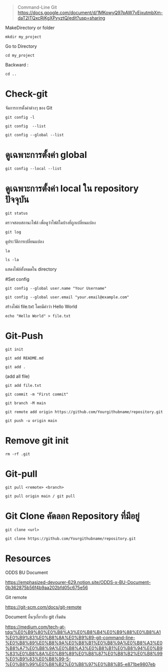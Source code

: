 > Command-Line Git 
https://docs.google.com/document/d/1MKowyQ97pAW7vEjxutmbXm-daT2ITQxcRjKgXPvyztQ/edit?usp=sharing

MakeDirectory or folder
```
mkdir my_project
```

Go to Directory 
```
cd my_project
```

Backward : 
```
cd ..
```

# Check-git
จัดการการตั้งค่าต่างๆ ของ Git
```
git config -l 
```

``` 
git config  --list
```

``` 
git config --global --list
```
 # ดูเฉพาะการตั้งค่า global

```
git config --local --list 
```
# ดูเฉพาะการตั้งค่า local ใน repository ปัจจุบัน

```
git status 
```	 	                        
ตรวจสอบสถานะไฟล์ เพื่อดูว่าไฟล์ใดบ้างที่ถูกเปลี่ยนแปลง

```
git log
``` 				                        
ดูประวัติการเปลี่ยนแปลง

```
la
```

```
ls -la
```
แสดงไฟล์ทั้งหมดใน directory 

#Set config

```
git config --global user.name "Your Username"
```

```
git config --global user.email "your.email@example.com"
```

สร้างไฟล์ file.txt โดยมีคำว่า Hello World
``` 
echo "Hello World" > file.txt
```

# Git-Push

```
git init
```

```
git add README.md 
```

```
git add . 
```
(add all file)

```
git add file.txt
```

```
git commit -m "First commit"
```

```
git branch -M main
```

```
git remote add origin https://github.com/Yourgithubname/repository.git
```

```
git push -u origin main
```

# Remove git init 
```
rm -rf .git
```

# Git-pull

```
git pull <remote> <branch>
```
```
git pull origin main / git pull
```


# Git Clone คัดลอก Repository ที่มีอยู่

```
git clone <url>
```
```
git clone https://github.com/Yourgithubname/repository.git
```


# Resources
ODDS BU Document

https://emphasized-devourer-629.notion.site/ODDS-x-BU-Document-0b362875b56f4b9aa202bfd05c675e56

Git remote

https://git-scm.com/docs/git-remote

Document อื่นๆเกี่ยวกับ git เริ่มต้น

https://medium.com/tech-at-tdg/%E0%B9%80%E0%B8%A3%E0%B8%B4%E0%B9%88%E0%B8%A1%E0%B9%83%E0%B8%8A%E0%B9%89-git-command-line-%E0%B8%89%E0%B8%9A%E0%B8%B1%E0%B8%9A%E0%B8%A3%E0%B8%A7%E0%B8%9A%E0%B8%A3%E0%B8%B1%E0%B8%94%E0%B9%83%E0%B8%8A%E0%B9%89%E0%B8%87%E0%B8%B2%E0%B8%99%E0%B9%83%E0%B8%99-5-%E0%B8%99%E0%B8%B2%E0%B8%97%E0%B8%B5-e871be9807eb

